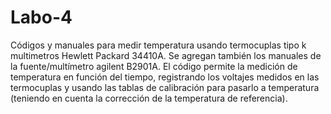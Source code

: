 # Labo-4
Códigos y manuales para medir temperatura usando termocuplas tipo k multimetros Hewlett Packard 34410A. Se agregan también los manuales de la fuente/multímetro agilent B2901A. El código permite la medición de temperatura en función del tiempo, registrando los voltajes medidos en las termocuplas y usando las tablas de calibración para pasarlo a temperatura (teniendo en cuenta la corrección de la temperatura de referencia).
